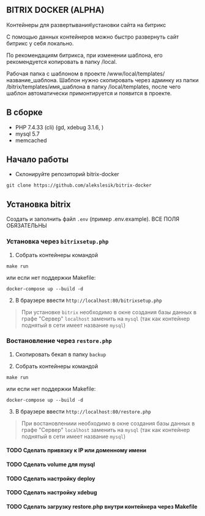 ## BITRIX DOCKER (ALPHA)
Контейнеры для развертывания\установки сайта на битрикс

С помощью данных контейнеров можно быстро развернуть сайт битрикс у себя локально.

По рекомендациям битрикса, при изменении шаблона, его рекомендуется копировать в папку /local.

Рабочая папка с шаблоном в проекте /www/local/templates/название_шаблона. Шаблон нужно скопировать через админку из папки /bitrix/templates/имя_шаблона в папку /local/templates, после чего шаблон автоматически примонтируется и появится в проекте.

## В сборке
- PHP 7.4.33 (cli) (gd, xdebug 3.1.6, )
- mysql 5.7
- memcached

## Начало работы
- Склонируйте репозиторий bitrix-docker
```
git clone https://github.com/alekslesik/bitrix-docker
```

## Установка bitrix

Создать и заполнить файл `.env` (пример .env.example). ВСЕ ПОЛЯ ОБЯЗАТЕЛЬНЫ

<!-- TODO сделать -->
### Установка через `bitrixsetup.php`

1. Собрать контейнеры командой 

```
make run
```

или если нет поддержки Makefile:

```
docker-compose up --build -d
```
<!-- - Скачайте `bitrixsetup.php` (файл будет скачан с официального сайта автоматически)
```
make bitrix-setup
``` -->

2. В браузере ввести `http://localhost:80/bitrixsetup.php`
> При установке `bitrix` необходимо в окне создания базы данных в графе "Сервер" 
`localhost` заменить на `mysql` (так как контейнер поднятый в сети имеет название `mysql`)

### Востановление через `restore.php`
<!-- - Скачайте `restore.php` (файл будет скачан с официального сайта автоматически)
```
make bitrix-restore url=<ссылка для переноса>
``` -->

1. Скопировать бекап в папку `backup`

2. Собрать контейнеры командой 

```
make run
```

или если нет поддержки Makefile:

```
docker-compose up --build -d
```

3. В браузере ввести `http://localhost:80/restore.php`
> При востановлениии необходимо в окне создания базы данных в графе "Сервер" 
`localhost` заменить на `mysql` (так как контейнер поднятый в сети имеет название `mysql`)

#### TODO Сделать привязку к IP или доменному имени
#### TODO Сделать volume для  mysql
#### TODO Сделать настройку deploy
#### TODO Сделать настройку xdebug
#### TODO Сделать загрузку restore.php внутри контейнера через Makefile
